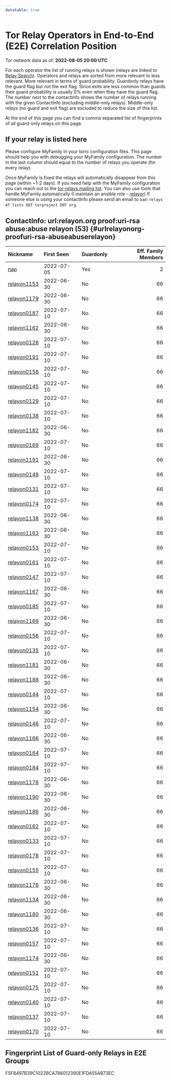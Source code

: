 ```yaml
---
datatable: true
---
```



# Tor Relay Operators in End-to-End (E2E) Correlation Position

Tor network data as of: **2022-08-05 20:00 UTC**

For each operator the list of running relays is shown (relays are linked to [Relay Search](https://metrics.torproject.org/rs.html)).
Operators and relays are sorted from more relevant to less relevant. More relevant in terms of guard probability.
Guardonly relays have the guard flag but not the exit flag.
Since exits are less common than guards their guard probability is usually 0% even when they have the guard flag.
The number next to the contactinfo shows the number of relays running with the given ContactInfo (excluding middle-only relays).
Middle-only relays (no guard and exit flag) are excluded to reduce the size of this list.

At the end of this page you can find a comma separated list of fingerprints of all guard-only relays on this page.

## If your relay is listed here
Please configure MyFamily in your torrc configuration files.
This page should help you with debugging your MyFamily configuration. The number in the last column should equal to the number of
relays you operate (for every relay).

Once MyFamily is fixed the relays will automatically disappear from this page (within ~1-2 days).
If you need help with the MyFamily configuration you can reach out to the
[tor-relays mailing list](https://lists.torproject.org/cgi-bin/mailman/listinfo/tor-relays).
You can also use tools that handle MyFamily automatically (I maintain an ansible role - 
[relayor](https://medium.com/@nusenu/deploying-tor-relays-with-ansible-6612593fa34d))
If someone else is using your contactInfo please send an email to ```bad-relays AT lists DOT torproject DOT org```.


## ContactInfo: url:relayon.org proof:uri-rsa abuse:abuse relayon (53) {#urlrelayonorg-proofuri-rsa-abuseabuserelayon}

| Nickname                                                                                               | First Seen   | Guardonly   |   Eff. Family Members |
|:-------------------------------------------------------------------------------------------------------|:-------------|:------------|----------------------:|
| [nap](https://metrics.torproject.org/rs.html#details/F5F8497B39C1022BCA786012390E1FDA55AB73EC)         | 2022-07-05   | Yes         |                     2 |
| [relayon1153](https://metrics.torproject.org/rs.html#details/066CD2C493E4DF7300B2731EAF7E317433262591) | 2022-06-30   | No          |                    66 |
| [relayon1179](https://metrics.torproject.org/rs.html#details/0CA3677DCF4314403CE148859EE5553F9ADFD66E) | 2022-06-30   | No          |                    66 |
| [relayon0187](https://metrics.torproject.org/rs.html#details/0EC0515743B4C2883F908C528774A6E12E613B85) | 2022-07-10   | No          |                    66 |
| [relayon1162](https://metrics.torproject.org/rs.html#details/145E18875623BA0C7AD51EE8B1B9CF5121C071CD) | 2022-06-30   | No          |                    66 |
| [relayon0128](https://metrics.torproject.org/rs.html#details/16A2165A0B0FD4BF24A337373378863E3A7633A2) | 2022-07-10   | No          |                    66 |
| [relayon0191](https://metrics.torproject.org/rs.html#details/201FF736CF3406134B2A62FE59C80F1480458811) | 2022-07-10   | No          |                    66 |
| [relayon0158](https://metrics.torproject.org/rs.html#details/21666A25FFB89D74B5F9577D6FA8BB7EA7CC77B2) | 2022-07-10   | No          |                    66 |
| [relayon0145](https://metrics.torproject.org/rs.html#details/22552EC1CEA14A6B418FA9E8479EDEFB079535F1) | 2022-07-10   | No          |                    66 |
| [relayon0129](https://metrics.torproject.org/rs.html#details/293F149DD1971492E31779AA12CCE7C545BF5088) | 2022-07-10   | No          |                    66 |
| [relayon0138](https://metrics.torproject.org/rs.html#details/331CEE19F311204CB732FF8DB5694C4DF32F3B26) | 2022-07-10   | No          |                    66 |
| [relayon1182](https://metrics.torproject.org/rs.html#details/366BC2B590CAD9C50DC05E2BBC3F3D7C8FD27EF1) | 2022-06-30   | No          |                    66 |
| [relayon0169](https://metrics.torproject.org/rs.html#details/36D8A00885BCBFEB17312607C0877BFFD9330CF0) | 2022-07-10   | No          |                    66 |
| [relayon1191](https://metrics.torproject.org/rs.html#details/3734660DC6F7EA1116BFCB80FC23FAC5680BD801) | 2022-06-30   | No          |                    66 |
| [relayon0148](https://metrics.torproject.org/rs.html#details/3C363C8B45D21ED2C656A0ED73B947F5469C5199) | 2022-07-10   | No          |                    66 |
| [relayon0131](https://metrics.torproject.org/rs.html#details/42CFF0CAAF7EB5E86B358DB047DCFE53B64856EB) | 2022-07-10   | No          |                    66 |
| [relayon0174](https://metrics.torproject.org/rs.html#details/4329C619B7EA274A6A9F610DD22863C7E1634756) | 2022-07-10   | No          |                    66 |
| [relayon1138](https://metrics.torproject.org/rs.html#details/4CEEB0CE90FF70CB54CEE37EAFCE176661231512) | 2022-06-30   | No          |                    66 |
| [relayon1163](https://metrics.torproject.org/rs.html#details/516F91CA7078106E1F08D9EBACB7715E9F850E5B) | 2022-06-30   | No          |                    66 |
| [relayon0153](https://metrics.torproject.org/rs.html#details/54ACB278AA2ABD96F9150AB72B08A8A8B1E4A659) | 2022-07-10   | No          |                    66 |
| [relayon0161](https://metrics.torproject.org/rs.html#details/57D0CA93B069DCCC2C34BED2BDCBC71AF8C89D3F) | 2022-07-10   | No          |                    66 |
| [relayon0147](https://metrics.torproject.org/rs.html#details/6854BE1FF67606E28B6A500C25BE3CFCE4F53DD0) | 2022-07-10   | No          |                    66 |
| [relayon1167](https://metrics.torproject.org/rs.html#details/6B612712814AED2F1C307DD0E87D2CCF5C3DE4D4) | 2022-06-30   | No          |                    66 |
| [relayon0185](https://metrics.torproject.org/rs.html#details/72CDE7793F029523509484439A35A05810301D0E) | 2022-07-10   | No          |                    66 |
| [relayon1169](https://metrics.torproject.org/rs.html#details/78C30768B05DA11CD764E229C237B50471319CFE) | 2022-06-30   | No          |                    66 |
| [relayon0156](https://metrics.torproject.org/rs.html#details/7C34BB94624DD1194CAD0083ACB9251AEBE3BF8C) | 2022-07-10   | No          |                    66 |
| [relayon0135](https://metrics.torproject.org/rs.html#details/7CC686289752FDA026E8B22246EDE0979D1B7B04) | 2022-07-10   | No          |                    66 |
| [relayon1181](https://metrics.torproject.org/rs.html#details/8132DD2EFA6D048CB9D050C78453F5C8D8CCAF65) | 2022-06-30   | No          |                    66 |
| [relayon1188](https://metrics.torproject.org/rs.html#details/8703530C5CEFF9E68B6E9AF75432A390C6314C44) | 2022-06-30   | No          |                    66 |
| [relayon0144](https://metrics.torproject.org/rs.html#details/872D0A0DEBE914EC3C3E3105B7A8CC157662FA68) | 2022-07-10   | No          |                    66 |
| [relayon1154](https://metrics.torproject.org/rs.html#details/8F52E0177AD35F590C5B83960AA11ED00F72629A) | 2022-06-30   | No          |                    66 |
| [relayon0146](https://metrics.torproject.org/rs.html#details/914B3AB3FCF39CEBE15FFF743C0AC1614591E966) | 2022-07-10   | No          |                    66 |
| [relayon1166](https://metrics.torproject.org/rs.html#details/928F3A31CE726451DAD32316DE91D5FB6F8C10D5) | 2022-06-30   | No          |                    66 |
| [relayon0164](https://metrics.torproject.org/rs.html#details/92B1634A7D1C35DDCEB34E0FC1229602D0AEDFB4) | 2022-07-10   | No          |                    66 |
| [relayon0184](https://metrics.torproject.org/rs.html#details/993D31DDD72EFF8C3FBC5A4899DF85E062E4E0CA) | 2022-07-10   | No          |                    66 |
| [relayon1178](https://metrics.torproject.org/rs.html#details/9AABDF5A8E5D546663A91788ECFD9C484740D761) | 2022-06-30   | No          |                    66 |
| [relayon1190](https://metrics.torproject.org/rs.html#details/9AE8F54ED4802B92B86EC085C2AF57A29CD89445) | 2022-06-30   | No          |                    66 |
| [relayon1186](https://metrics.torproject.org/rs.html#details/A1B87E05A094BF1302580F7465DAAE011516F345) | 2022-06-30   | No          |                    66 |
| [relayon0162](https://metrics.torproject.org/rs.html#details/B4C4989666384C40914197A767E1D1D299E73676) | 2022-07-10   | No          |                    66 |
| [relayon0133](https://metrics.torproject.org/rs.html#details/B6BAB95C30B2A1FF75B80B5E2B0895B97FF87D2F) | 2022-07-10   | No          |                    66 |
| [relayon0178](https://metrics.torproject.org/rs.html#details/D1C45FAAD766E810EDA2401335CC8EBDE8EA8526) | 2022-07-10   | No          |                    66 |
| [relayon0155](https://metrics.torproject.org/rs.html#details/D4CFB23D6880135B8BF20C820E59C34029153432) | 2022-07-10   | No          |                    66 |
| [relayon1176](https://metrics.torproject.org/rs.html#details/D4DD41FE36887E19C90B597F8A79C683DD03A3E7) | 2022-06-30   | No          |                    66 |
| [relayon1134](https://metrics.torproject.org/rs.html#details/DA22C0B589959ADD14D16606B9A2A512CED61C4F) | 2022-06-30   | No          |                    66 |
| [relayon1180](https://metrics.torproject.org/rs.html#details/DA87AB571885FB7E9B47F66EBE5D1E3F2EF6DFFE) | 2022-06-30   | No          |                    66 |
| [relayon0136](https://metrics.torproject.org/rs.html#details/DEAFF8BA64CC7898AFC5D94A1BCFA87FFFCF5657) | 2022-07-10   | No          |                    66 |
| [relayon0157](https://metrics.torproject.org/rs.html#details/E53683EDF846E6D27C6685FA481935FB16339526) | 2022-07-10   | No          |                    66 |
| [relayon1174](https://metrics.torproject.org/rs.html#details/E8CF570B4AB439D57A618B07B44667711A811828) | 2022-06-30   | No          |                    66 |
| [relayon0151](https://metrics.torproject.org/rs.html#details/EA6BD20181D488A83B25541275B374F5BA1AA45A) | 2022-07-10   | No          |                    66 |
| [relayon0175](https://metrics.torproject.org/rs.html#details/F03267E78461E198C7A8D3E825146895B19BFD1A) | 2022-07-10   | No          |                    66 |
| [relayon0140](https://metrics.torproject.org/rs.html#details/F211A7031A14FB0DA13D467F6C1B98FDC3F2A559) | 2022-07-10   | No          |                    66 |
| [relayon0137](https://metrics.torproject.org/rs.html#details/F9408C144B36D78A47BABB0BB53DFF671D23BE51) | 2022-07-10   | No          |                    66 |
| [relayon0170](https://metrics.torproject.org/rs.html#details/FF450F683B7BE494703B90827DB2DBD05B624471) | 2022-07-10   | No          |                    66 |


## Fingerprint List of Guard-only Relays in E2E Groups

F5F8497B39C1022BCA786012390E1FDA55AB73EC